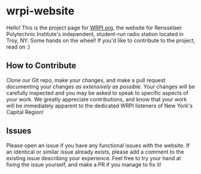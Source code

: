 # wrpi-website
Hello! This is the project page for [WRPI.org](wrpi.org), the website for Rensselaer Polytechnic Institute's independent, student-run radio station
located in Troy, NY. Some hands on the wheel! If you'd like to contribute to the project, read on :)

## How to Contribute
Clone our Git repo, make your changes, and make a pull request documenting your changes *as extensively as possible.* Your changes will
be carefully inspected and you may be asked to speak to specific aspects of your work. We greatly appreciate contributions, and know
that your work will be immediately apparent to the dedicated WRPI listeners of New York's Capital Region!

## Issues
Please open an issue if you have any functional issues with the website. If an identical or similar issue already exists, please add a 
comment to the existing issue describing your experience. Feel free to try your hand at fixing the issue yourself, and make a PR if you
manage to fix it!
